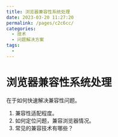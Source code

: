 ```yaml
---
title: 浏览器兼容性系统处理
date: 2023-03-20 11:27:20
permalink: /pages/c2c6cc/
categories:
  - 技术
  - 问题解决方案
tags:
  - 
---
```


# 浏览器兼容性系统处理

在于如何快速解决兼容性问题。

1. 兼容性适配程度。
2. 如何定位问题，兼容浏览器情况。
3. 常见的兼容技术有哪些？
